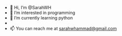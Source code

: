 - 👋 Hi, I’m @SarahWH
- 👀 I’m interested in programming
- 🌱 I’m currently learning python
- 
- 📫 You can reach me at sarahwhammad@gmail.com

<!---
SarahWH/SarahWH is a ✨ special ✨ repository because its `README.md` (this file) appears on your GitHub profile.
You can click the Preview link to take a look at your changes.
--->
